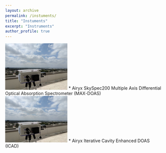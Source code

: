 ```yaml
---
layout: archive
permalink: /instuments/
title: "Instuments"
excerpt: "Instruments"
author_profile: true
---
```


<img src="/images/DOAS.jpg" height="150px">
* Airyx SkySpec200 Multiple Axis Differential Optical Absorption Spectrometer (MAX-DOAS)

<img src="/images/DOAS.jpg" height="150px">
* Airyx Iterative Cavity Enhanced DOAS (ICAD)